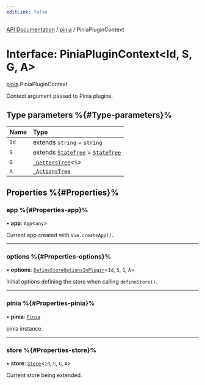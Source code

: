 ```yaml
---
editLink: false
---
```


[API Documentation](../index.md) / [pinia](../modules/pinia.md) / PiniaPluginContext

# Interface: PiniaPluginContext<Id, S, G, A\>

[pinia](../modules/pinia.md).PiniaPluginContext

Context argument passed to Pinia plugins.

## Type parameters %{#Type-parameters}%

| Name | Type |
| :------ | :------ |
| `Id` | extends `string` = `string` |
| `S` | extends [`StateTree`](../modules/pinia.md#statetree) = [`StateTree`](../modules/pinia.md#statetree) |
| `G` | [`_GettersTree`](../modules/pinia.md#_getterstree)<`S`\> |
| `A` | [`_ActionsTree`](../modules/pinia.md#_actionstree) |

## Properties %{#Properties}%

### app %{#Properties-app}%

• **app**: `App`<`any`\>

Current app created with `Vue.createApp()`.

___

### options %{#Properties-options}%

• **options**: [`DefineStoreOptionsInPlugin`](pinia.DefineStoreOptionsInPlugin.md)<`Id`, `S`, `G`, `A`\>

Initial options defining the store when calling `defineStore()`.

___

### pinia %{#Properties-pinia}%

• **pinia**: [`Pinia`](pinia.Pinia.md)

pinia instance.

___

### store %{#Properties-store}%

• **store**: [`Store`](../modules/pinia.md#store)<`Id`, `S`, `G`, `A`\>

Current store being extended.
